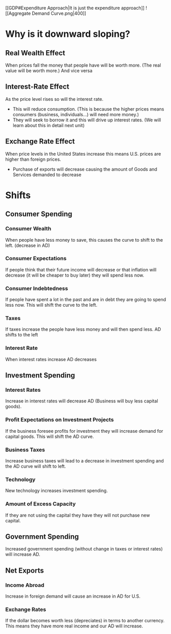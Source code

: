 [[GDP#Expenditure Approach|It is just the expenditure approach]]
![[Aggregate Demand Curve.png|400]]
# Why is it downward sloping?
## **Real Wealth Effect**
When prices fall the money that people have will be worth more. (The real value will be worth more.) And vice versa
## Interest-Rate Effect
As the price level rises so will the interest rate.
- This will reduce consumption. (This is because the higher prices means consumers (business, individuals...) will need more money.)
 - They will seek to borrow it and this will drive up interest rates. (We will learn about this in detail next unit) 
## Exchange Rate Effect
When price levels in the United States increase this means U.S. prices are higher than foreign prices.
- Purchase of exports will decrease causing the amount of Goods and Services demanded to decrease

# Shifts
## Consumer Spending
### Consumer Wealth
When people have less money to save, this causes the curve to shift to the left. (decrease in AD)
### Consumer Expectations
If people think that their future income will decrease or that inflation will decrease (it will be cheaper to buy later) they will spend less now.
### Consumer Indebtedness
If people have spent a lot in the past and are in debt they are going to spend less now. This will shift the curve to the left.
### Taxes
If taxes increase the people have less money and will then spend less. AD shifts to the left
### Interest Rate
When interest rates increase AD decreases
## Investment Spending
### Interest Rates
Increase in interest rates will decrease AD (Business will buy less capital goods).
### Profit Expectations on Investment Projects
If the business foresee profits for investment they will increase demand for capital goods. This will shift the AD curve.
### Business Taxes
Increase business taxes will lead to a decrease in investment spending and the AD curve will shift to left.
### Technology
New technology increases investment spending.
### Amount of Excess Capacity
If they are not using the capital they have they will not purchase new capital.
## Government Spending
Increased government spending (without change in taxes or interest rates) will increase AD.
## Net Exports
### Income Abroad
Increase in foreign demand will cause an increase in AD for U.S.
### Exchange Rates
If the dollar becomes worth less (depreciates) in terms to another currency. This means they have more real income and our AD will increase.